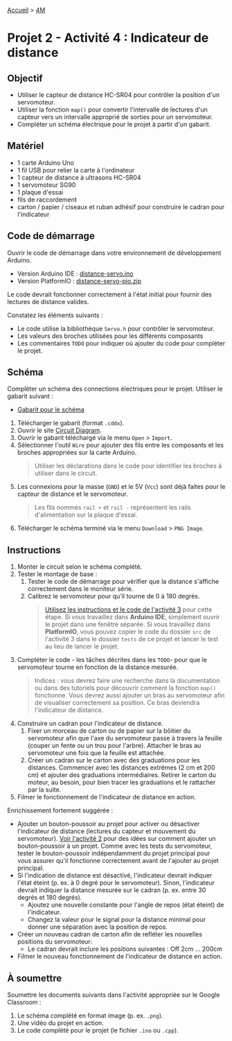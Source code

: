 [Accueil](./index.md) > [4M](./accueil4M.md#projet-2--circuits-électroniques-et-programmation)

# Projet 2 - Activité 4 : Indicateur de distance

## Objectif

- Utiliser le capteur de distance HC-SR04 pour contrôler la position d'un servomoteur.
- Utiliser la fonction `map()` pour convertir l'intervalle de lectures d'un capteur vers un intervalle approprié de sorties pour un servomoteur.
- Compléter un schéma électrique pour le projet à partir d'un gabarit.

## Matériel

- 1 carte Arduino Uno
- 1 fil USB pour relier la carte à l'ordinateur
- 1 capteur de distance à ultrasons HC-SR04
- 1 servomoteur SG90
- 1 plaque d'essai
- fils de raccordement
- carton / papier / ciseaux et ruban adhésif pour construire le cadran pour l'indicateur

## Code de démarrage

Ouvrir le code de démarrage dans votre environnement de développement Arduino.

- Version Arduino IDE : [distance-servo.ino](./assets/code/arduinoide/distance-servo.ino)
- Version PlatformIO : [distance-servo-pio.zip](./assets/code/platformio/distance-servo-pio.zip)

Le code devrait fonctionner correctement à l'état initial pour fournir des lectures de distance valides.

Constatez les éléments suivants :

- Le code utilise la bibliothèque `Servo.h` pour contrôler le servomoteur.
- Les valeurs des broches utilisées pour les différents composants
- Les commentaires `TODO` pour indiquer où ajouter du code pour compléter le projet.

## Schéma

Compléter un schéma des connections électriques pour le projet. Utiliser le gabarit suivant :

- [Gabarit pour le schéma](./assets/images/p2/distance-servo.cddx)

1. Télécharger le gabarit (format `.cddx`).
1. Ouvrir le site <a href="https://www.circuit-diagram.org/" target="_blank">Circuit Diagram</a>.
1. Ouvrir le gabarit téléchargé via le menu `Open` > `Import`.
1. Sélectionner l'outil `Wire` pour ajouter des fils entre les composants et les broches appropriées sur la carte Arduino.
   > Utiliser les déclarations dans le code pour identifier les broches à utiliser dans le circuit.
1. Les connexions pour la masse (`GND`) et le 5V (`Vcc`) sont déjà faites pour le capteur de distance et le servomoteur.
   > Les fils nommés `rail +` et `rail -` représentent les rails d'alimentation sur la plaque d'essai.
1. Télécharger le schéma terminé via le menu `Download` > `PNG Image`.

## Instructions

1. Monter le circuit selon le schéma complété.
1. Tester le montage de base :
   1. Tester le code de démarrage pour vérifier que la distance s'affiche correctement dans le moniteur série.
   1. Calibrez le servomoteur pour qu'il tourne de 0 à 180 degrés.
      > <a href="p2-4m_act3.md" target="_blank">Utilisez les instructions et le code de l'activité 3</a> pour cette étape. Si vous travaillez dans **Arduino IDE**, simplement ouvrir le projet dans une fenêtre séparée. Si vous travaillez dans **PlatformIO**, vous pouvez copier le code du dossier `src` de l'activité 3 dans le dossier `tests` de ce projet et lancer le test au lieu de lancer le projet.
1. Compléter le code - les tâches décrites dans les `TODO`- pour que le servomoteur tourne en fonction de la distance mesurée.
   > Indices : vous devrez faire une recherche dans la documentation ou dans des tutoriels pour découvrir comment la fonction `map()` fonctionne. Vous devrez aussi ajouter un bras au servomoteur afin de visualiser correctement sa position. Ce bras deviendra l'indicateur de distance.
1. Construire un cadran pour l'indicateur de distance.
   1. Fixer un morceau de carton ou de papier sur la bôitier du servomoteur afin que l'axe du servomoteur passe à travers la feuille (couper un fente ou un trou pour l'arbre). Attacher le bras au servomoteur une fois que la feuille est attachée.
   1. Créer un cadran sur le carton avec des graduations pour les distances. Commencer avec les distances extrêmes (2 cm et 200 cm) et ajouter des graduations intermédiaires. Retirer le carton du moteur, au besoin, pour bien tracer les graduations et le rattacher par la suite.
1. Filmer le fonctionnement de l'indicateur de distance en action.

Enrichissement fortement suggérée :

- Ajouter un bouton-poussoir au projet pour activer ou désactiver l'indicateur de distance (lectures du capteur et mouvement du servomoteur). <a href="p2-4m_act2.md" target="_blank">Voir l'activité 2</a> pour des idées sur comment ajouter un bouton-poussoir à un projet. Comme avec les tests du servomoteur, tester le bouton-poussoir indépendamment du projet principal pour vous assurer qu'il fonctionne correctement avant de l'ajouter au projet principal.
- Si l'indication de distance est désactivé, l'indicateur devrait indiquer l'état éteint (p. ex. à 0 degré pour le servomoteur). Sinon, l'indicateur devrait indiquer la distance mesurée sur le cadran (p. ex. entre 30 degrés et 180 degrés).
  - Ajoutez une nouvelle constante pour l'angle de repos (état éteint) de l'indicateur.
  - Changez la valeur pour le signal pour la distance minimal pour donner une séparation avec la position de repos.
- Créer un nouveau cadran de carton afin de refléter les nouvelles positions du servomoteur:
  - Le cadran devrait inclure les positions suivantes : Off 2cm ... 200cm
- Filmer le nouveau fonctionnement de l'indicateur de distance en action.

## À soumettre

Soumettre les documents suivants dans l'activité appropriée sur le Google Classroom :

1. Le schéma complété en format image (p. ex. `.png`).
1. Une vidéo du projet en action.
1. Le code complété pour le projet (le fichier `.ino` ou `.cpp`).
